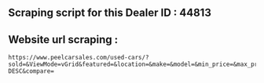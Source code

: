 ## Scraping script for this Dealer ID : 44813

## Website url scraping :
    https://www.peelcarsales.com/used-cars/?sold=&ViewMode=vGrid&featured=&location=&make=&model=&min_price=&max_price=&min_year=&max_year=&min_kilometers=&max_kilometers=&body_style=&engine=&transmission=&exteriorcolor=&sortby=Price-DESC&compare=
